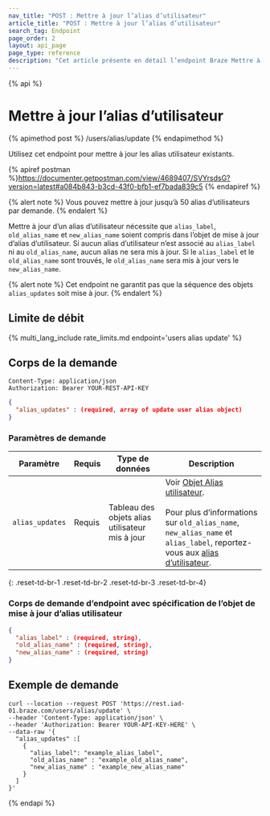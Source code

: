 ```yaml
---
nav_title: "POST : Mettre à jour l’alias d’utilisateur"
article_title: "POST : Mettre à jour l’alias d’utilisateur"
search_tag: Endpoint
page_order: 2
layout: api_page
page_type: reference
description: "Cet article présente en détail l’endpoint Braze Mettre à jour les alias utilisateur."
---
```

{% api %}
# Mettre à jour l’alias d’utilisateur
{% apimethod post %}
/users/alias/update
{% endapimethod %}

Utilisez cet endpoint pour mettre à jour les alias utilisateur existants.

{% apiref postman %}https://documenter.getpostman.com/view/4689407/SVYrsdsG?version=latest#a084b843-b3cd-43f0-bfb1-ef7bada839c5 {% endapiref %}

{% alert note %}
Vous pouvez mettre à jour jusqu’à 50 alias d’utilisateurs par demande.
{% endalert %}

Mettre à jour d’un alias d’utilisateur nécessite que `alias_label`, `old_alias_name` et `new_alias_name` soient compris dans l’objet de mise à jour d’alias d’utilisateur. Si aucun alias d’utilisateur n’est associé au `alias_label` ni au `old_alias_name`, aucun alias ne sera mis à jour. Si le `alias_label` et le `old_alias_name` sont trouvés, le `old_alias_name` sera mis à jour vers le `new_alias_name`.

{% alert note %}
Cet endpoint ne garantit pas que la séquence des objets `alias_updates` soit mise à jour.
{% endalert %}

## Limite de débit

{% multi_lang_include rate_limits.md endpoint='users alias update' %}

## Corps de la demande

```
Content-Type: application/json
Authorization: Bearer YOUR-REST-API-KEY
```

```json
{
  "alias_updates" : (required, array of update user alias object)
}
```

### Paramètres de demande

| Paramètre | Requis | Type de données | Description |
| --------- | --------- | --------- | ----------- |
| `alias_updates` | Requis | Tableau des objets alias utilisateur mis à jour | Voir [Objet Alias utilisateur]({{site.baseurl}}/api/objects_filters/user_alias_object/).<br><br> Pour plus d’informations sur `old_alias_name`, `new_alias_name` et `alias_label`, reportez-vous aux [alias d’utilisateur]({{site.baseurl}}/user_guide/data_and_analytics/user_data_collection/user_profile_lifecycle/#user-aliases). |
{: .reset-td-br-1 .reset-td-br-2 .reset-td-br-3  .reset-td-br-4}

### Corps de demande d’endpoint avec spécification de l’objet de mise à jour d’alias utilisateur

```json
{
  "alias_label" : (required, string),
  "old_alias_name" : (required, string),
  "new_alias_name" : (required, string)
}
```

## Exemple de demande
```
curl --location --request POST 'https://rest.iad-01.braze.com/users/alias/update' \
--header 'Content-Type: application/json' \
--header 'Authorization: Bearer YOUR-API-KEY-HERE' \
--data-raw '{
  "alias_updates" :[
    {
      "alias_label": "example_alias_label",
      "old_alias_name" : "example_old_alias_name",
      "new_alias_name" : "example_new_alias_name"
    }
  ]
}'
```

{% endapi %}

